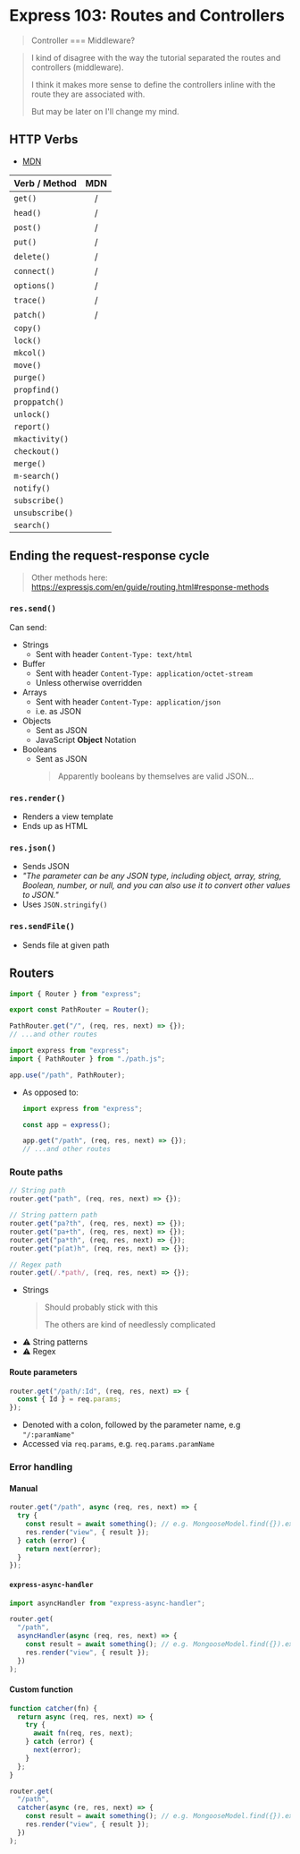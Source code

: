 # Express 103: Routes and Controllers

> Controller === Middleware?

> I kind of disagree with the way the tutorial separated the routes and controllers (middleware).
>
> I think it makes more sense to define the controllers inline with the route they are associated with.
>
> But may be later on I'll change my mind.

## HTTP Verbs

- [MDN](https://developer.mozilla.org/en-US/docs/Web/HTTP/Methods)

| Verb / Method   | MDN |
| :-------------- | :-: |
| `get()`         |  /  |
| `head()`        |  /  |
| `post()`        |  /  |
| `put()`         |  /  |
| `delete()`      |  /  |
| `connect()`     |  /  |
| `options()`     |  /  |
| `trace()`       |  /  |
| `patch()`       |  /  |
| `copy()`        |     |
| `lock()`        |     |
| `mkcol()`       |     |
| `move()`        |     |
| `purge()`       |     |
| `propfind()`    |     |
| `proppatch()`   |     |
| `unlock()`      |     |
| `report()`      |     |
| `mkactivity()`  |     |
| `checkout()`    |     |
| `merge()`       |     |
| `m-search()`    |     |
| `notify()`      |     |
| `subscribe()`   |     |
| `unsubscribe()` |     |
| `search()`      |     |

## Ending the request-response cycle

> Other methods here: https://expressjs.com/en/guide/routing.html#response-methods

### `res.send()`

Can send:

- Strings
  - Sent with header `Content-Type: text/html`
- Buffer
  - Sent with header `Content-Type: application/octet-stream`
  - Unless otherwise overridden
- Arrays
  - Sent with header `Content-Type: application/json`
  - i.e. as JSON
- Objects
  - Sent as JSON
  - JavaScript **Object** Notation
- Booleans
  - Sent as JSON
    > Apparently booleans by themselves are valid JSON...

### `res.render()`

- Renders a view template
- Ends up as HTML

### `res.json()`

- Sends JSON
- _"The parameter can be any JSON type, including object, array, string, Boolean, number, or null, and you can also use it to convert other values to JSON."_
- Uses `JSON.stringify()`

### `res.sendFile()`

- Sends file at given path

## Routers

```js
import { Router } from "express";

export const PathRouter = Router();

PathRouter.get("/", (req, res, next) => {});
// ...and other routes
```

```js
import express from "express";
import { PathRouter } from "./path.js";

app.use("/path", PathRouter);
```

- As opposed to:

  ```js
  import express from "express";

  const app = express();

  app.get("/path", (req, res, next) => {});
  // ...and other routes
  ```

### Route paths

```js
// String path
router.get("path", (req, res, next) => {});

// String pattern path
router.get("pa?th", (req, res, next) => {});
router.get("pa+th", (req, res, next) => {});
router.get("pa*th", (req, res, next) => {});
router.get("p(at)h", (req, res, next) => {});

// Regex path
router.get(/.*path/, (req, res, next) => {});
```

- Strings
  > Should probably stick with this
  >
  > The others are kind of needlessly complicated
- ⚠ String patterns
- ⚠ Regex

#### Route parameters

```js
router.get("/path/:Id", (req, res, next) => {
  const { Id } = req.params;
});
```

- Denoted with a colon, followed by the parameter name, e.g `"/:paramName"`
- Accessed via `req.params`, e.g. `req.params.paramName`

### Error handling

#### Manual

```js
router.get("/path", async (req, res, next) => {
  try {
    const result = await something(); // e.g. MongooseModel.find({}).exec()
    res.render("view", { result });
  } catch (error) {
    return next(error);
  }
});
```

#### `express-async-handler`

```js
import asyncHandler from "express-async-handler";

router.get(
  "/path",
  asyncHandler(async (req, res, next) => {
    const result = await something(); // e.g. MongooseModel.find({}).exec()
    res.render("view", { result });
  })
);
```

#### Custom function

```js
function catcher(fn) {
  return async (req, res, next) => {
    try {
      await fn(req, res, next);
    } catch (error) {
      next(error);
    }
  };
}

router.get(
  "/path",
  catcher(async (re, res, next) => {
    const result = await something(); // e.g. MongooseModel.find({}).exec()
    res.render("view", { result });
  })
);
```
